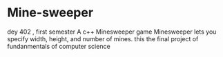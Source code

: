 # Mine-sweeper
dey 402 , first semester
A c++ Minesweeper game  Minesweeper lets you specify width, height, and number of mines. this the final project of fundanmentals of computer science 
